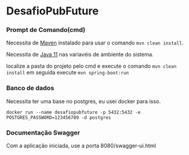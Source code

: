# DesafioPubFuture

### Prompt de Comando(cmd)

Necessita de [Maven](https://maven.apache.org/install.html) instalado para usar o comando `mvn clean install`.

Necessita de [Java 11](https://jdk.java.net/archive/) nas variavéis de ambiente do sistema.

localize a pasta do projeto pelo cmd e execute o comando `mvn clean install` em seguida execute `mvn spring-boot:run`

### Banco de dados

Necessita ter uma base no postgres, eu usei docker para isso.

`docker run --name desafiopubfuture -p 5432:5432 -e POSTGRES_PASSWORD=123456789 -d postgres`

### Documentação Swagger

 Com a aplicação iniciada, use a porta 8080/swagger-ui.html
